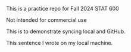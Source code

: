 This is a practice repo for Fall 2024 STAT 600

Not intended for commercial use

This is to demonstrate syncing local and GitHub.

This sentence I wrote on my local machine.